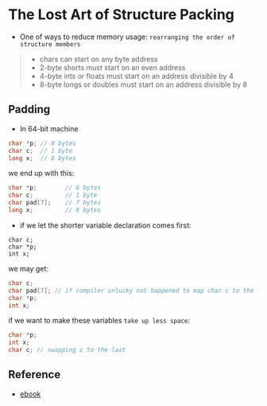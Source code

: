 # The Lost Art of Structure Packing
* One of ways to reduce memory usage: `rearranging the order of structure members`

> * chars can start on any byte address
> * 2-byte shorts must start on an even address
> * 4-byte ints or floats must start on an address divisible by 4
> * 8-byte longs or doubles must start on an address divisible by 8

## Padding
* In 64-bit machine
```c
char *p; // 8 bytes
char c;  // 1 byte
long x;  // 8 bytes
```
we end up with this:
```c
char *p;        // 8 bytes
char c;         // 1 byte
char pad[7];    // 7 bytes
long x;         // 8 bytes
```
* if we let the shorter variable declaration comes first:
```
char c;
char *p;
int x;
```
we may get:
```c
char c;
char pad[7]; // if compiler unlucky not happened to map char c to the last byte of a machine word, it will pad 7 bytes.
char *p;
int x;
```
if we want to make these variables `take up less space`:
```c
char *p;
int x;
char c; // swapping c to the last
```

## Reference
* [ebook](http://www.catb.org/esr/structure-packing/)
